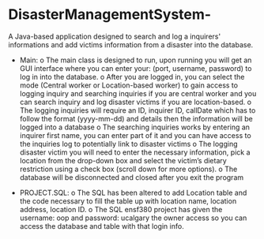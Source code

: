 # DisasterManagementSystem-
A Java-based application designed to search and log a inquirers' informations and add victims information from a disaster into the database.

- Main:
o The main class is designed to run, upon running you will get an GUI interface where you can enter your: (port, username, password) to log in into the database.
o After you are logged in, you can select the mode (Central worker or Location-based worker) to gain access to logging inquiry and searching inquiries if you are central worker and you can search inquiry and log disaster victims if you are location-based.
o The logging inquiries will require an ID, inquirer ID, callDate which has to follow the format (yyyy-mm-dd) and details then the information will be logged into a database
o The searching inquiries works by entering an inquirer first name, you can enter part of it and you can have access to the inquiries log to potentially link to disaster victims
o The logging disaster victim you will need to enter the necessary information, pick a location from the drop-down box and select
the victim’s dietary restriction using a check
box (scroll down for more options).
o The database will be disconnected and closed after you exit the program

- PROJECT.SQL:
o The SQL has been altered to add Location table and the code necessary to fill the table up with location name, location address, location ID.
o The SQL ensf380 project has given the username: oop and password: ucalgary the owner access so you can access the database and table with that login info.
